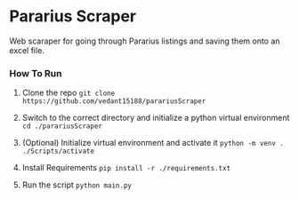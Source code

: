 # Pararius Scraper
Web scaraper for going through Pararius listings and saving them onto an excel file.

### How To Run
1. Clone the repo
`git clone https://github.com/vedant15188/parariusScraper`

2. Switch to the correct directory and initialize a python virtual environment
`cd ./parariusScraper`

3. (Optional) Initialize virtual environment and activate it
`python -m venv .`
`./Scripts/activate`

4. Install Requirements
`pip install -r ./requirements.txt`

5. Run the script
`python main.py`